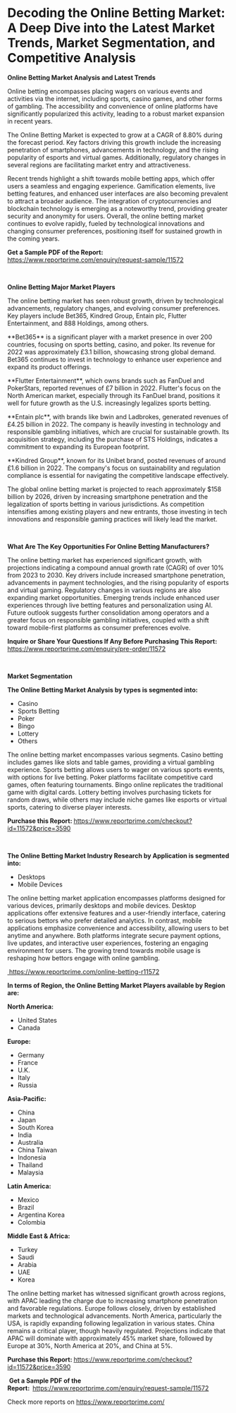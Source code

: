 <p><h1>Decoding the Online Betting Market: A Deep Dive into the Latest Market Trends, Market Segmentation, and Competitive Analysis</h1></p><p><strong>Online Betting Market Analysis and Latest Trends</strong></p>
<p><p>Online betting encompasses placing wagers on various events and activities via the internet, including sports, casino games, and other forms of gambling. The accessibility and convenience of online platforms have significantly popularized this activity, leading to a robust market expansion in recent years.</p><p>The Online Betting Market is expected to grow at a CAGR of 8.80% during the forecast period. Key factors driving this growth include the increasing penetration of smartphones, advancements in technology, and the rising popularity of esports and virtual games. Additionally, regulatory changes in several regions are facilitating market entry and attractiveness. </p><p>Recent trends highlight a shift towards mobile betting apps, which offer users a seamless and engaging experience. Gamification elements, live betting features, and enhanced user interfaces are also becoming prevalent to attract a broader audience. The integration of cryptocurrencies and blockchain technology is emerging as a noteworthy trend, providing greater security and anonymity for users. Overall, the online betting market continues to evolve rapidly, fueled by technological innovations and changing consumer preferences, positioning itself for sustained growth in the coming years.</p></p>
<p><strong>Get a Sample PDF of the Report:&nbsp;</strong> <a href="https://www.reportprime.com/enquiry/request-sample/11572?utm_campaign=2116&utm_medium=2&utm_source=Github&utm_content=ia&utm_term=21032025&utm_id=online-betting">https://www.reportprime.com/enquiry/request-sample/11572</a></p>
<p>&nbsp;</p>
<p><strong>Online Betting Major Market Players</strong></p>
<p><p>The online betting market has seen robust growth, driven by technological advancements, regulatory changes, and evolving consumer preferences. Key players include Bet365, Kindred Group, Entain plc, Flutter Entertainment, and 888 Holdings, among others.</p><p>**Bet365** is a significant player with a market presence in over 200 countries, focusing on sports betting, casino, and poker. Its revenue for 2022 was approximately £3.1 billion, showcasing strong global demand. Bet365 continues to invest in technology to enhance user experience and expand its product offerings.</p><p>**Flutter Entertainment**, which owns brands such as FanDuel and PokerStars, reported revenues of £7 billion in 2022. Flutter's focus on the North American market, especially through its FanDuel brand, positions it well for future growth as the U.S. increasingly legalizes sports betting.</p><p>**Entain plc**, with brands like bwin and Ladbrokes, generated revenues of £4.25 billion in 2022. The company is heavily investing in technology and responsible gambling initiatives, which are crucial for sustainable growth. Its acquisition strategy, including the purchase of STS Holdings, indicates a commitment to expanding its European footprint.</p><p>**Kindred Group**, known for its Unibet brand, posted revenues of around £1.6 billion in 2022. The company's focus on sustainability and regulation compliance is essential for navigating the competitive landscape effectively.</p><p>The global online betting market is projected to reach approximately $158 billion by 2026, driven by increasing smartphone penetration and the legalization of sports betting in various jurisdictions. As competition intensifies among existing players and new entrants, those investing in tech innovations and responsible gaming practices will likely lead the market.</p></p>
<p>&nbsp;</p>
<p><strong>What Are The Key Opportunities For Online Betting Manufacturers?</strong></p>
<p><p>The online betting market has experienced significant growth, with projections indicating a compound annual growth rate (CAGR) of over 10% from 2023 to 2030. Key drivers include increased smartphone penetration, advancements in payment technologies, and the rising popularity of esports and virtual gaming. Regulatory changes in various regions are also expanding market opportunities. Emerging trends include enhanced user experiences through live betting features and personalization using AI. Future outlook suggests further consolidation among operators and a greater focus on responsible gambling initiatives, coupled with a shift toward mobile-first platforms as consumer preferences evolve.</p></p>
<p><strong>Inquire or Share Your Questions If Any Before Purchasing This Report:</strong> <a href="https://www.reportprime.com/enquiry/pre-order/11572?utm_campaign=2116&utm_medium=2&utm_source=Github&utm_content=ia&utm_term=21032025&utm_id=online-betting">https://www.reportprime.com/enquiry/pre-order/11572</a></p>
<p>&nbsp;</p>
<p><strong>Market Segmentation</strong></p>
<p><strong>The Online Betting Market Analysis by types is segmented into:</strong></p>
<p><ul><li>Casino</li><li>Sports Betting</li><li>Poker</li><li>Bingo</li><li>Lottery</li><li>Others</li></ul></p>
<p><p>The online betting market encompasses various segments. Casino betting includes games like slots and table games, providing a virtual gambling experience. Sports betting allows users to wager on various sports events, with options for live betting. Poker platforms facilitate competitive card games, often featuring tournaments. Bingo online replicates the traditional game with digital cards. Lottery betting involves purchasing tickets for random draws, while others may include niche games like esports or virtual sports, catering to diverse player interests.</p></p>
<p><strong>Purchase this Report:&nbsp;</strong><a href="https://www.reportprime.com/checkout?id=11572&price=3590&utm_campaign=2116&utm_medium=2&utm_source=Github&utm_content=ia&utm_term=21032025&utm_id=online-betting">https://www.reportprime.com/checkout?id=11572&price=3590</a></p>
<p>&nbsp;</p>
<p><strong>The Online Betting Market Industry Research by Application is segmented into:</strong></p>
<p><ul><li>Desktops</li><li>Mobile Devices</li></ul></p>
<p><p>The online betting market application encompasses platforms designed for various devices, primarily desktops and mobile devices. Desktop applications offer extensive features and a user-friendly interface, catering to serious bettors who prefer detailed analytics. In contrast, mobile applications emphasize convenience and accessibility, allowing users to bet anytime and anywhere. Both platforms integrate secure payment options, live updates, and interactive user experiences, fostering an engaging environment for users. The growing trend towards mobile usage is reshaping how bettors engage with online gambling.</p></p>
<p><a href="https://www.reportprime.com/online-betting-r11572?utm_campaign=2116&utm_medium=2&utm_source=Github&utm_content=ia&utm_term=21032025&utm_id=online-betting">&nbsp;https://www.reportprime.com/online-betting-r11572</a></p>
<p><strong>In terms of Region, the Online Betting Market Players available by Region are:</strong></p>
<p>
    <p> <strong> North America: </strong>
        <ul>
            <li>United States</li>
            <li>Canada</li>
        </ul>
        </p> 
    <p> <strong> Europe: </strong>
        <ul>
            <li>Germany</li>
            <li>France</li>
            <li>U.K.</li>
            <li>Italy</li>
            <li>Russia</li>
        </ul>
        </p> 
    <p> <strong> Asia-Pacific: </strong>
        <ul>
            <li>China</li>
            <li>Japan</li>
            <li>South Korea</li>
            <li>India</li>
            <li>Australia</li>
            <li>China Taiwan</li>
            <li>Indonesia</li>
            <li>Thailand</li>
            <li>Malaysia</li>
        </ul>
        </p> 
    <p> <strong> Latin America: </strong>
        <ul>
            <li>Mexico</li>
            <li>Brazil</li>
            <li>Argentina Korea</li>
            <li>Colombia</li>
        </ul>
        </p> 
    <p> <strong> Middle East & Africa: </strong>
        <ul>
            <li>Turkey</li>
            <li>Saudi</li>
            <li>Arabia</li>
            <li>UAE</li>
            <li>Korea</li>
        </ul>
    </p>
    </p>
<p><p>The online betting market has witnessed significant growth across regions, with APAC leading the charge due to increasing smartphone penetration and favorable regulations. Europe follows closely, driven by established markets and technological advancements. North America, particularly the USA, is rapidly expanding following legalization in various states. China remains a critical player, though heavily regulated. Projections indicate that APAC will dominate with approximately 45% market share, followed by Europe at 30%, North America at 20%, and China at 5%.</p></p>
<p><strong>Purchase this Report: </strong><a href="https://www.reportprime.com/checkout?id=11572&price=3590&utm_campaign=2116&utm_medium=2&utm_source=Github&utm_content=ia&utm_term=21032025&utm_id=online-betting">https://www.reportprime.com/checkout?id=11572&price=3590</a></p>
<p>&nbsp;<strong>Get a Sample PDF of the Report:&nbsp;&nbsp;</strong><a href="https://www.reportprime.com/enquiry/request-sample/11572?utm_campaign=2116&utm_medium=2&utm_source=Github&utm_content=ia&utm_term=21032025&utm_id=online-betting">https://www.reportprime.com/enquiry/request-sample/11572</a></p>
<p><strong></strong></p>
<p>Check more reports on <a href="https://www.reportprime.com/?utm_campaign=2116&utm_medium=2&utm_source=Github&utm_content=ia&utm_term=21032025&utm_id=online-betting">https://www.reportprime.com/</a></p>